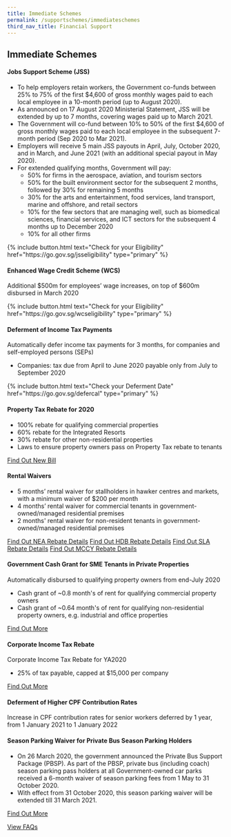 ```yaml
---
title: Immediate Schemes
permalink: /supportschemes/immediateschemes
third_nav_title: Financial Support
---
```


## Immediate Schemes

#### Jobs Support Scheme (JSS)

* To help employers retain workers, the Government co-funds between 25% to 75% of the first $4,600 of gross monthly wages paid to each local employee in a 10-month period (up to August 2020).
* As announced on 17 August 2020 Ministerial Statement, JSS will be extended by up to 7 months, covering wages paid up to March 2021.
* The Government will co-fund between 10% to 50% of the first $4,600 of gross monthly wages paid to each local employee in the subsequent 7-month period (Sep 2020 to Mar 2021).
* Employers will receive 5 main JSS payouts in April, July, October 2020, and in March, and June 2021 (with an additional special payout in May 2020).
* For extended qualifying months, Government will pay:
  * 50% for firms in the aerospace, aviation, and tourism sectors
  * 50% for the built environment sector for the subsequent 2 months, followed by 30% for remaining 5 months
  * 30% for the arts and entertainment, food services, land transport, marine and offshore, and retail sectors
  * 10% for the few sectors that are managing well, such as biomedical sciences, financial services, and ICT sectors for the subsequent 4 months up to December 2020
  * 10% for all other firms

<p>
{% include button.html text="Check for your Eligibility" href="https://go.gov.sg/jsseligibility" type="primary" %}
</p>

#### Enhanced Wage Credit Scheme (WCS)

Additional $500m for employees’ wage increases, on top of $600m disbursed in March 2020

<p>
{% include button.html text="Check for your Eligibility" href="https://go.gov.sg/wcseligibility" type="primary" %}
</p>

#### Deferment of Income Tax Payments

Automatically defer income tax payments for 3 months, for companies and self-employed persons (SEPs)
  * Companies: tax due from April to June 2020 payable only from July to September 2020

<p>
{% include button.html text="Check your Deferment Date" href="https://go.gov.sg/defercal" type="primary" %}
</p>

#### Property Tax Rebate for 2020

* 100% rebate for qualifying commercial properties
* 60% rebate for the Integrated Resorts
* 30% rebate for other non-residential properties
* Laws to ensure property owners pass on Property Tax rebate to tenants

<a href="https://go.gov.sg/newbill" target="_blank">Find Out New Bill</a>

#### Rental Waivers

* 5 months’ rental waiver for stallholders in hawker centres and markets, with a minimum waiver of $200 per month
* 4 months’ rental waiver for commercial tenants in government-owned/managed residential premises
* 2 months' rental waiver for non-resident tenants in government-owned/managed residential premises

<a href="https://go.gov.sg/nearebate" target="_blank">Find Out NEA Rebate Details</a>
<a href="https://go.gov.sg/hdbrebate" target="_blank">Find Out HDB Rebate Details</a>
<a href="https://go.gov.sg/slarebate" target="_blank">Find Out SLA Rebate Details</a>
<a href="https://go.gov.sg/nacadvisory" target="_blank">Find Out MCCY Rebate Details</a>

#### Government Cash Grant for SME Tenants in Private Properties

Automatically disbursed to qualifying property owners from end-July 2020
  * Cash grant of ~0.8 month's of rent for qualifying commercial property owners
  * Cash grant of ~0.64 month's of rent for qualifying non-residential property owners, e.g. industrial and office properties

<a href="https://go.gov.sg/smecashgrant" target="_blank">Find Out More</a>

#### Corporate Income Tax Rebate

Corporate Income Tax Rebate for YA2020
  * 25% of tax payable, capped at $15,000 per company

<a href="https://go.gov.sg/corporateincometax" target="_blank">Find Out More</a>

#### Deferment of Higher CPF Contribution Rates

Increase in CPF contribution rates for senior workers deferred by 1 year, from 1 January 2021 to 1 January 2022

#### Season Parking Waiver for Private Bus Season Parking Holders

* On 26 March 2020, the government announced the Private Bus Support Package (PBSP). As part of the PBSP, private bus (including coach) season parking pass holders at all Government-owned car parks received a 6-month waiver of season parking fees from 1 May to 31 October 2020.
* With effect from 31 October 2020, this season parking waiver will be extended till 31 March 2021.

<a href="/images/govassist/MR08420_Extension of Season Parking Waiver for Private Bus Season Parking Holders.pdf" target="_blank">Find Out More</a>

<a href="/images/govassist/FAQs_Extension of Season Parking Waiver for Private Bus Season Parking Holders.pdf" target="_blank">View FAQs</a>
